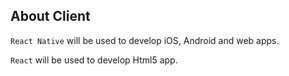 ## About Client

`React Native` will be used to develop iOS, Android and web apps.

`React` will be used to develop Html5 app.

